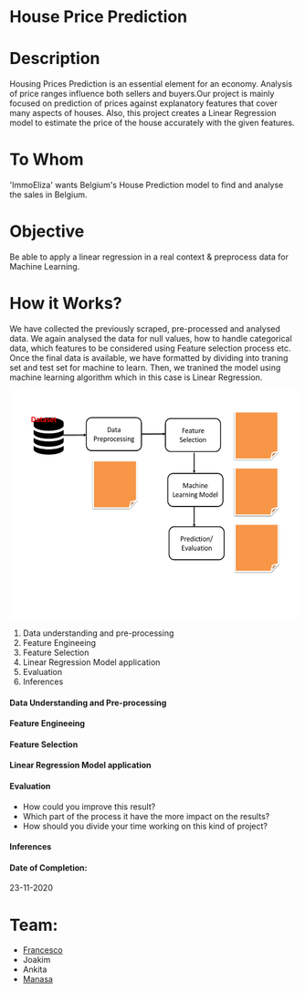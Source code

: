 # House Price Prediction

# Description

Housing Prices Prediction is an essential element for an economy. Analysis of price ranges influence both sellers and buyers.Our project is mainly focused on prediction of prices against explanatory features that cover many aspects of houses. Also, this project creates a Linear Regression model to estimate the price of the house accurately with the given features.

# To Whom

'ImmoEliza' wants Belgium's House Prediction model to find and analyse the sales in Belgium.

# Objective

Be able to apply a linear regression in a real context & preprocess data for Machine Learning.

# How it Works?

We have collected the previously scraped, pre-processed  and analysed data. We again analysed the data for null values, how to handle categorical data, which features to be considered using Feature selection process etc. Once the final data is available, we have formatted by dividing into traning set and test set for machine to learn. Then, we tranined the model using machine learning algorithm which in this case is Linear Regression. 



<img src="https://github.com/FrancescoMariottini/Belgium-prices-prediction/blob/manasa/assets/images/flowchartforMLProject.jpg" width="700" height="400">




1. Data understanding and pre-processing
2. Feature Engineeing
3. Feature Selection
4. Linear Regression Model application
5. Evaluation
6. Inferences

#### Data Understanding and Pre-processing

#### Feature Engineeing

#### Feature Selection

#### Linear Regression Model application

#### Evaluation

* How could you improve this result?
* Which part of the process it have the more impact on the results?
* How should you divide your time working on this kind of project?

#### Inferences

#### Date of Completion:
23-11-2020


# Team:
* [Francesco](https://be.linkedin.com/in/francescomariottini)<br>
* Joakim<br>
* Ankita<br>
* [Manasa](linkedin.com/in/manasanoolu)

